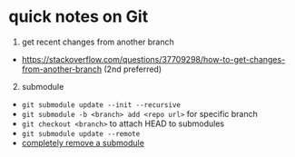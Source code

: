 # quick notes on Git

1. get recent changes from another branch
  - https://stackoverflow.com/questions/37709298/how-to-get-changes-from-another-branch (2nd preferred)

2. submodule
  - `git submodule update --init --recursive`
  - `git submodule -b <branch> add <repo url>` for specific branch
  - `git checkout <branch>` to attach HEAD to submodules
  - `git submodule update --remote`
  - [completely remove a submodule](https://gist.github.com/myusuf3/7f645819ded92bda6677)
